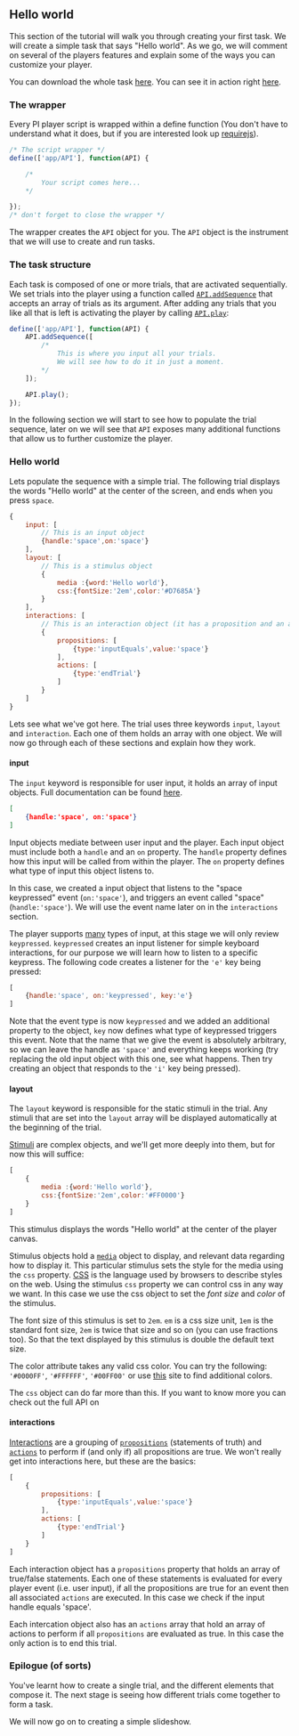 ## Hello world
This section of the tutorial will walk you through creating your first task. We will create a simple task that says "Hello world". As we go, we will comment on several of the players features and explain some of the ways you can customize your player.

You can download the whole task [here](../../resources/tutorials/js/hello.js). You can see it in action right [here](#{player}../resources/tutorials/js/hello.js).

### The wrapper
Every PI player script is wrapped within a define function (You don't have to understand what it does, but if you are interested look up [requirejs](http://requirejs.org/)).

```js
/* The script wrapper */
define(['app/API'], function(API) {

	/*
		Your script comes here...
	*/

});
/* don't forget to close the wrapper */
```

The wrapper creates the `API` object for you. The `API` object is the instrument that we will use to create and run tasks.

### The task structure
Each task is composed of one or more trials, that are activated sequentially. We set trials into the player using a function called [`API.addSequence`](./API.md#add-sequence) that accepts an array of trials as its argument. After adding any trials that you like all that is left is activating the player by calling [`API.play`](API.md#play):

```js
define(['app/API'], function(API) {
	API.addSequence([
		/*
			This is where you input all your trials.
			We will see how to do it in just a moment.
		*/
	]);

	API.play();
});
```

In the following section we will start to see how to populate the trial sequence, later on we will see that `API` exposes many additional functions that allow us to further customize the player.


### Hello world
Lets populate the sequence with a simple trial. The following trial displays the words "Hello world" at the center of the screen, and ends when you press `space`.

```js
{
	input: [
		// This is an input object
		{handle:'space',on:'space'}
	],
	layout: [
		// This is a stimulus object
		{
			media :{word:'Hello world'},
			css:{fontSize:'2em',color:'#D7685A'}
		}
	],
	interactions: [
		// This is an interaction object (it has a proposition and an action)
		{
			propositions: [
				{type:'inputEquals',value:'space'}
			],
			actions: [
				{type:'endTrial'}
			]
		}
	]
}
```

Lets see what we've got here. The trial uses three keywords `input`, `layout` and `interaction`. Each one of them holds an array with one object. We will now go through each of these sections and explain how they work.

#### **input**

The `input` keyword is responsible for user input, it holds an array of input objects. Full documentation can be found [here](./API.md#input).

```json
[
	{handle:'space', on:'space'}
]
```

Input objects mediate between user input and the player. Each input object must include both a `handle` and an `on` property. The `handle` property defines how this input will be called from within the player. The `on` property defines what type of input this object listens to.

In this case, we created a input object that listens to the "space keypressed" event (`on:'space'`), and triggers an event called "space" (`handle:'space'`). We will use the event name later on in the `interactions` section.

The player supports [many](./API.md#input) types of input, at this stage we will only review `keypressed`. `keypressed` creates an input listener for simple keyboard interactions, for our purpose we will learn how to listen to a specific keypress. The following code creates a listener for the `'e'` key being pressed:

```js
[
	{handle:'space', on:'keypressed', key:'e'}
]
```

Note that the event type is now `keypressed` and we added an additional property to the object, `key` now defines what type of keypressed triggers this event. Note that the name that we give the event is absolutely arbitrary, so we can leave the handle as `'space'` and everything keeps working (try replacing the old input object with this one, see what happens. Then try creating an object that responds to the `'i'` key being pressed).

#### **layout**

The `layout` keyword is responsible for the static stimuli in the trial. Any stimuli that are set into the `layout` array will be displayed automatically at the beginning of the trial.

[Stimuli](./API.md#stimuli) are complex objects, and we'll get more deeply into them, but for now this will suffice:

```js
[
	{
		media :{word:'Hello world'},
		css:{fontSize:'2em',color:'#FF0000'}
	}
]
```

This stimulus displays the words "Hello world" at the center of the player canvas.

Stimulus objects hold a [`media`](./API.md#media) object to display, and relevant data regarding how to display it. This particular stimulus sets the style for the media using the `css` property. [CSS](https://developer.mozilla.org/en-US/docs/Web/CSS) is the language used by browsers to describe styles on the web. Using the stimulus `css` property we can control css in any way we want. In this case we use the css object to set the *font size* and *color* of the stimulus.

The font size of this stimulus is set to `2em`. `em` is a css size unit, `1em` is the standard font size, `2em` is twice that size and so on (you can use fractions too). So that the text displayed by this stimulus is double the default text size.

The color attribute takes any valid css color. You can try the following: `'#0000FF'`, `'#FFFFFF'`, `'#00FF00'` or use [this](http://html-color-codes.info/) site to find additional colors.

The `css` object can do  far more than this. If you want to know more you can check out the full API on [<jquery class="com"></jquery>](http://api.jquery.com/css/#css2)

#### **interactions**

[Interactions](./API.md#interactions) are a grouping of [`propositions`](./API.md#interactions-propositions) (statements of truth) and [`actions`](./API.md#interactions-actions) to perform if (and only if) all propositions are true. We won't really get into interactions here, but these are the basics:

```js
[
	{
		propositions: [
			{type:'inputEquals',value:'space'}
		],
		actions: [
			{type:'endTrial'}
		]
	}
]
```

Each interaction object has a `propositions` property that holds an array of true/false statements. Each one of these statements is evaluated for every player event (i.e. user input), if all the propositions are true for an event then all associated `actions` are executed. In this case we check if the input handle equals 'space'.

Each intercation object also has an `actions` array that hold an array of actions to perform if all `propositions` are evaluated as true. In this case the only action is to end this trial.

### Epilogue (of sorts)
You've learnt how to create a single trial, and the different elements that compose it. The next stage is seeing how different trials come together to form a task.

We will now go on to creating a simple slideshow.